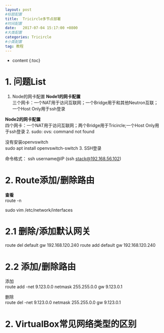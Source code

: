 ```yaml
---
layout: post
#标题配置
title:  Tricircle多节点部署
#时间配置
date:   2017-07-04 15:17:00 +0800
#大类配置
categories: Tricircle
#小类配置
tag: 教程
---
```


* content
{:toc}

# 1. 问题List
1. Node的网卡配置
  **Node1的网卡配置**<br/>
  三个网卡：一个NAT用于访问互联网；一个Bridge用于和其他Neutron互联；一个Host Only用于ssh登录
  
  **Node2的网卡配置**<br/>
  四个网卡：一个NAT用于访问互联网；两个Bridge用于Tricircle;一个Host Only用于ssh登录
2. sudo: ovs: command not found

  没有安装openvswitch<br/>
  sudo apt install openvswitch-switch
3. SSH登录
  
  命令格式： ssh username@IP (ssh stack@192.168.56.102)
  
# 2. Route添加/删除路由

**查看**<br/>
  route -n
  
  sudo vim /etc/network/interfaces

# 2.1 删除/添加默认网关
route del default gw 192.168.120.240
route add default gw 192.168.120.240

# 2.2 添加/删除路由
  添加<br/>
  route add -net 9.123.0.0 netmask 255.255.0.0 gw 9.123.0.1

  删除<br/>
  route del -net 9.123.0.0 netmask 255.255.0.0 gw 9.123.0.1


# 2. VirtualBox常见网络类型的区别